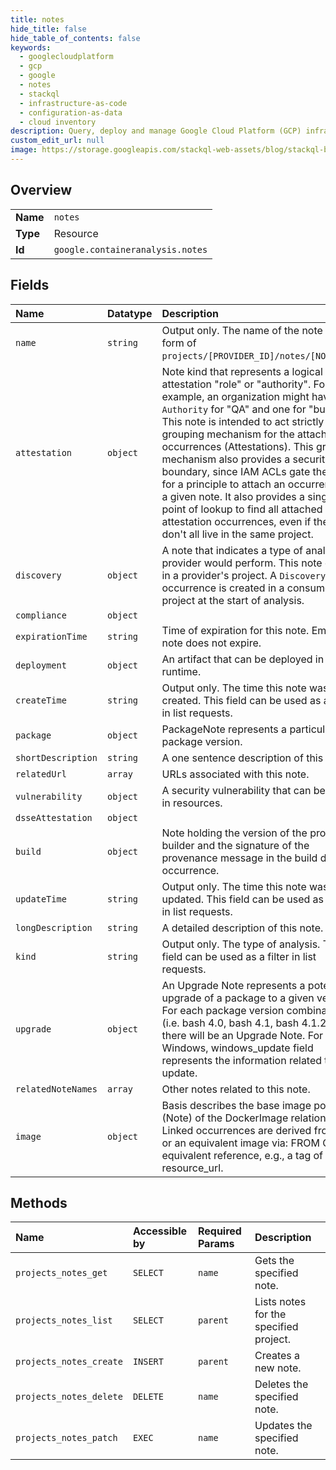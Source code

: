 ```yaml
---
title: notes
hide_title: false
hide_table_of_contents: false
keywords:
  - googlecloudplatform
  - gcp
  - google
  - notes
  - stackql
  - infrastructure-as-code
  - configuration-as-data
  - cloud inventory
description: Query, deploy and manage Google Cloud Platform (GCP) infrastructure and resources using SQL
custom_edit_url: null
image: https://storage.googleapis.com/stackql-web-assets/blog/stackql-blog-post-featured-image.png
---
```

  
    

## Overview
<table><tbody>
<tr><td><b>Name</b></td><td><code>notes</code></td></tr>
<tr><td><b>Type</b></td><td>Resource</td></tr>
<tr><td><b>Id</b></td><td><code>google.containeranalysis.notes</code></td></tr>
</tbody></table>

## Fields
| Name | Datatype | Description |
|:-----|:---------|:------------|
| `name` | `string` | Output only. The name of the note in the form of `projects/[PROVIDER_ID]/notes/[NOTE_ID]`. |
| `attestation` | `object` | Note kind that represents a logical attestation "role" or "authority". For example, an organization might have one `Authority` for "QA" and one for "build". This note is intended to act strictly as a grouping mechanism for the attached occurrences (Attestations). This grouping mechanism also provides a security boundary, since IAM ACLs gate the ability for a principle to attach an occurrence to a given note. It also provides a single point of lookup to find all attached attestation occurrences, even if they don't all live in the same project. |
| `discovery` | `object` | A note that indicates a type of analysis a provider would perform. This note exists in a provider's project. A `Discovery` occurrence is created in a consumer's project at the start of analysis. |
| `compliance` | `object` |  |
| `expirationTime` | `string` | Time of expiration for this note. Empty if note does not expire. |
| `deployment` | `object` | An artifact that can be deployed in some runtime. |
| `createTime` | `string` | Output only. The time this note was created. This field can be used as a filter in list requests. |
| `package` | `object` | PackageNote represents a particular package version. |
| `shortDescription` | `string` | A one sentence description of this note. |
| `relatedUrl` | `array` | URLs associated with this note. |
| `vulnerability` | `object` | A security vulnerability that can be found in resources. |
| `dsseAttestation` | `object` |  |
| `build` | `object` | Note holding the version of the provider's builder and the signature of the provenance message in the build details occurrence. |
| `updateTime` | `string` | Output only. The time this note was last updated. This field can be used as a filter in list requests. |
| `longDescription` | `string` | A detailed description of this note. |
| `kind` | `string` | Output only. The type of analysis. This field can be used as a filter in list requests. |
| `upgrade` | `object` | An Upgrade Note represents a potential upgrade of a package to a given version. For each package version combination (i.e. bash 4.0, bash 4.1, bash 4.1.2), there will be an Upgrade Note. For Windows, windows_update field represents the information related to the update. |
| `relatedNoteNames` | `array` | Other notes related to this note. |
| `image` | `object` | Basis describes the base image portion (Note) of the DockerImage relationship. Linked occurrences are derived from this or an equivalent image via: FROM Or an equivalent reference, e.g., a tag of the resource_url. |
## Methods
| Name | Accessible by | Required Params | Description |
|:-----|:--------------|:----------------|:------------|
| `projects_notes_get` | `SELECT` | `name` | Gets the specified note. |
| `projects_notes_list` | `SELECT` | `parent` | Lists notes for the specified project. |
| `projects_notes_create` | `INSERT` | `parent` | Creates a new note. |
| `projects_notes_delete` | `DELETE` | `name` | Deletes the specified note. |
| `projects_notes_patch` | `EXEC` | `name` | Updates the specified note. |

